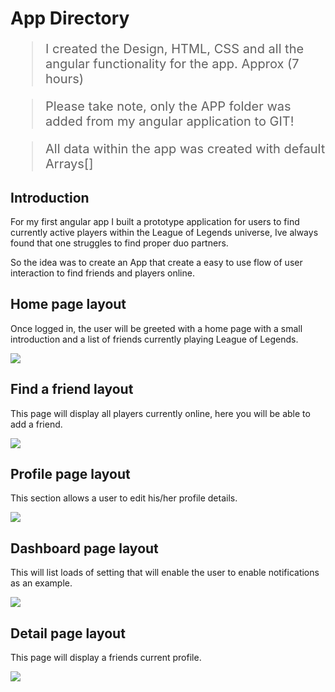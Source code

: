 # App Directory
<blockquote style="font-size: 20px;">
  I created the Design, HTML, CSS and all the angular functionality for the app. Approx (7 hours)
</blockquote>
<blockquote style="font-size: 20px;">
  Please take note, only the APP folder was added from my angular application to GIT!
</blockquote>
<blockquote style="font-size: 20px;">
  All data within the app was created with default Arrays[]
</blockquote>
<h2>Introduction</h2>
<p>For my first angular app I built a prototype application for users to find currently active players within the League of Legends universe, Ive always found that one struggles to find proper duo partners.</p>
<p>So the idea was to create an App that create a easy to use flow of user interaction to find friends and players online.</p>
<h2>Home page layout</h2>
<p>Once logged in, the user will be greeted with a home page with a small introduction and a list of friends currently playing League of Legends.</p>
<img src="https://github.com/edwiljonas/app/blob/master/home.jpg?raw=true">
<br>
<h2>Find a friend layout</h2>
<p>This page will display all players currently online, here you will be able to add a friend.</p>
<img src="https://github.com/edwiljonas/app/blob/master/find-a-friend.jpg?raw=true">
<br>
<h2>Profile page layout</h2>
<p>This section allows a user to edit his/her profile details.</p>
<img src="https://github.com/edwiljonas/app/blob/master/profile.jpg?raw=true">
<br>
<h2>Dashboard page layout</h2>
<p>This will list loads of setting that will enable the user to enable notifications as an example.</p>
<img src="https://github.com/edwiljonas/app/blob/master/dashboard.jpg?raw=true">
<br>
<h2>Detail page layout</h2>
<p>This page will display a friends current profile.</p>
<img src="https://github.com/edwiljonas/app/blob/master/detail.jpg?raw=true">
<br>
